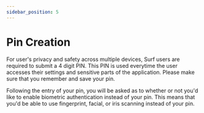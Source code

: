 ```yaml
---
sidebar_position: 5
---
```


# Pin Creation

For user's privacy and safety across multiple devices, Surf users are required to submit a 4 digit PIN.
This PIN is used everytime the user accesses their settings and sensitive parts of the application. Please make sure that you remember and save your pin. 

Following the entry of your pin, you will be asked as to whether or not you'd like to enable biometric authentication instead of your pin. This means that you'd be able to use fingerprint, facial, or iris scanning instead of your pin.